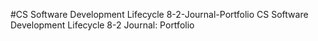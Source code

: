 #CS Software Development Lifecycle 8-2-Journal-Portfolio
CS Software Development Lifecycle 8-2 Journal: Portfolio

